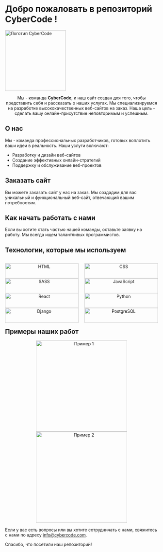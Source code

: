 # Добро пожаловать в репозиторий <b>CyberCode</b> !

<div>
  <img src="https://mikond.com/media/logos/2023/07/17/mikond.jpg" alt="Логотип CyberCode" width="200">
</div>

<p align="center">
  Мы - команда <b>CyberCode</b>, и наш сайт создан для того, чтобы представить себя и рассказать о наших услугах. Мы специализируемся на разработке высококачественных веб-сайтов на заказ. Наша цель - сделать вашу онлайн-присутствие неповторимым и успешным.
</p>

## О нас

Мы - команда профессиональных разработчиков, готовых воплотить ваши идеи в реальность. Наши услуги включают:

- Разработку и дизайн веб-сайтов
- Создание эффективных онлайн-стратегий
- Поддержку и обслуживание веб-проектов

## Заказать сайт

Вы можете заказать сайт у нас на заказ. Мы создадим для вас уникальный и функциональный веб-сайт, отвечающий вашим потребностям.

## Как начать работать с нами

Если вы хотите стать частью нашей команды, оставьте заявку на работу. Мы всегда ищем талантливых программистов.

## Технологии, которые мы используем

<div align="center" style="display: flex; flex-wrap: wrap; justify-content: space-between;">
  <div style="width: 48%; margin-right: 16px;">
    <p align="center"><img src="https://www.rosloto.net/public/userfiles/blog/2018-09/html5-games.jpg" alt="HTML" width="100%" height="auto"></p>
  </div>
  <div style="width: 48%;">
    <p align="center"><img src="https://mind-flows.com/wp-content/uploads/2021/07/css.gif" alt="CSS" width="100%" height="auto"></p>
  </div>
  <div style="width: 48%; margin-right: 16px;">
    <p align="center"><img src="https://videosdeti.com.br/wp-content/uploads/2019/01/sass-cover.png" alt="SASS" width="100%" height="auto"></p>
  </div>
  <div style="width: 48%;">
    <p align="center"><img src="https://it-black.ru/wp-content/uploads/2017/08/javscript.png" alt="JavaScript" width="100%" height="auto"></p>
  </div>
  <div style="width: 48%;">
    <p align="center"><img src="https://treningi4you.com/upload/iblock/d87/js_react_shkola_programmirovaniya_khekslet.jpg" alt="React" width="100%" height="auto"></p>
  </div>
  <div style="width: 48%;">
    <p align="center"><img src="https://sun9-17.userapi.com/impg/H0Qn36Wnbe-DTQS476PQEA9dIZZMQ-uBcDal8w/5IkuysphJ4c.jpg?size=1890x800&quality=96&sign=b7fdd620c942cda80d3ed97de30c1fad&c_uniq_tag=DYIt0ssf_OkKeFiVL_T7iFsPBAVu3sqCFO3zP8IsJlI&type=album" alt="Python" width="100%" height="auto"></p>
  </div>
  <div style="width: 48%;">
    <p align="center"><img src="https://hostgeek.ru/uploads/posts/2020-07/1593623379_deploj-django.jpg" alt="Django" width="100%" height="auto"></p>
  </div>
  <div style="width: 48%;">
    <p align="center"><img src="https://www.linode.com/wp-content/uploads/2020/09/postgres-featured-image.png" alt="PostgreSQL" width="100%" height="auto"></p>
  </div>
  <!-- Добавьте другие технологии по аналогии здесь -->
</div>

## Примеры наших работ

<div align="center">
  <img src="https://example.com/path/to/example1.png" alt="Пример 1" width="300">
  <img src="https://example.com/path/to/example2.png" alt="Пример 2" width="300">
</div>

Если у вас есть вопросы или вы хотите сотрудничать с нами, свяжитесь с нами по адресу [info@cybercode.com](mailto:info@cybercode.com).

Спасибо, что посетили наш репозиторий!
